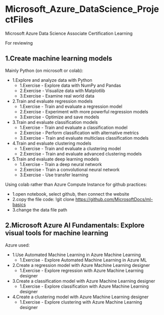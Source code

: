 # Microsoft_Azure_DataScience_ProjectFiles
Microsoft Azure Data Science Associate Certification Learning

For reviewing 


## 1.Create machine learning models
Mainly Python (on microsoft or colab):
  - 1.Explore and analyze data with Python
    - 1.Exercise - Explore data with NumPy and Pandas
    - 2.Exercise - Visualize data with Matplotlib
    - 3.Exercise - Examine real world data
  - 2.Train and evaluate regression models
    - 1.Exercise - Train and evaluate a regression model
    - 2.Exercise - Experiment with more powerful regression models
    - 3.Exercise - Optimize and save models
  - 3.Train and evaluate classification models
    - 1.Exercise - Train and evaluate a classification model
    - 2.Exercise - Perform classification with alternative metrics
    - 3.Exercise - Train and evaluate multiclass classification models
  - 4.Train and evaluate clustering models
    - 1.Exercise - Train and evaluate a clustering model
    - 2.Exercise - Train and evaluate advanced clustering models
  - 5.Train and evaluate deep learning models
    - 1.Exercise - Train a deep neural network
    - 2.Exercise - Train a convolutional neural network
    - 3.Exercise - Use transfer learning
 
 
 Using colab rather than Azure Compute Instance for github practices:
   - 1.open notebook, select github, then connect the website
   - 2.copy the file code: !git clone https://github.com/MicrosoftDocs/ml-basics
   - 3.change the data file path


## 2.Microsoft Azure AI Fundamentals: Explore visual tools for machine learning
Azure used:
   - 1.Use Automated Machine Learning in Azure Machine Learning
     - 1.Exercise - Explore Automated Machine Learning in Azure ML
   - 2.Create a regression model with Azure Machine Learning designer
     - 1.Exercise - Explore regression with Azure Machine Learning designer
   - 3.Create a classification model with Azure Machine Learning designer
     - 1.Exercise - Explore classification with Azure Machine Learning designer
   - 4.Create a clustering model with Azure Machine Learning designer
     - 1.Exercise - Explore clustering with Azure Machine Learning designer














